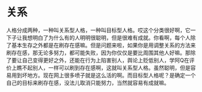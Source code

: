 # 关系

人格分成两种，一种叫关系型人格，一种叫目标型人格。哎这个分类很好啊，它一下子让我想明白了为什么有的人明明很聪明，但是很难有成就。你看啊，每个人除了基本生存之外都是在刷存在感嘛。但是问题来啦，如果你是用调整关系的方法来刷存在感，那无论多努力，都可能失败，因为你仅仅是要比周围其他人好嘛。那除了要让自己变得更好之外，还能在行为上陷害别人，舆论上贬低别人，学阿Q在评价上瞧不起别人，一样可以刷到存在感啊，这就叫关系型人格。虽然聪明，但是容易用到坏地方。现在网上很多喷子就是这么活的啊。而目标型人格呢？是确定一个自己的目标来刷存在感，没法儿取消只能努力，当然就容易有成就嘛。